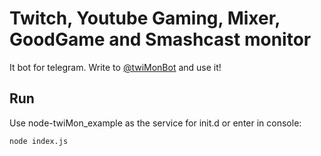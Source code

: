 Twitch, Youtube Gaming, Mixer, GoodGame and Smashcast monitor
=======

It bot for telegram.
Write to [@twiMonBot](https://telegram.me/twimonbot) and use it!

Run
---
Use node-twiMon_example as the service for init.d or enter in console:

    node index.js

